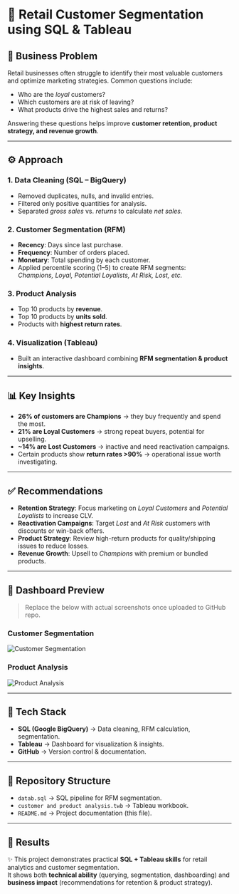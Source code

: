 # 🛒 Retail Customer Segmentation using SQL & Tableau  

## 📌 Business Problem  
Retail businesses often struggle to identify their most valuable customers and optimize marketing strategies. Common questions include:  
- Who are the *loyal* customers?  
- Which customers are at risk of leaving?  
- What products drive the highest sales and returns?  

Answering these questions helps improve **customer retention, product strategy, and revenue growth**.  

---

## ⚙️ Approach  

### 1. Data Cleaning (SQL – BigQuery)  
- Removed duplicates, nulls, and invalid entries.  
- Filtered only positive quantities for analysis.  
- Separated *gross sales* vs. *returns* to calculate *net sales*.  

### 2. Customer Segmentation (RFM)  
- **Recency**: Days since last purchase.  
- **Frequency**: Number of orders placed.  
- **Monetary**: Total spending by each customer.  
- Applied percentile scoring (1–5) to create RFM segments:  
  *Champions, Loyal, Potential Loyalists, At Risk, Lost, etc.*  

### 3. Product Analysis  
- Top 10 products by **revenue**.  
- Top 10 products by **units sold**.  
- Products with **highest return rates**.  

### 4. Visualization (Tableau)  
- Built an interactive dashboard combining **RFM segmentation & product insights**.  

---

## 📊 Key Insights  

- **26% of customers are Champions** → they buy frequently and spend the most.  
- **21% are Loyal Customers** → strong repeat buyers, potential for upselling.  
- **~14% are Lost Customers** → inactive and need reactivation campaigns.  
- Certain products show **return rates >90%** → operational issue worth investigating.  

---

## ✅ Recommendations  

- **Retention Strategy**: Focus marketing on *Loyal Customers* and *Potential Loyalists* to increase CLV.  
- **Reactivation Campaigns**: Target *Lost* and *At Risk* customers with discounts or win-back offers.  
- **Product Strategy**: Review high-return products for quality/shipping issues to reduce losses.  
- **Revenue Growth**: Upsell to *Champions* with premium or bundled products.  

---

## 📸 Dashboard Preview  

> Replace the below with actual screenshots once uploaded to GitHub repo.  

### Customer Segmentation  
![Customer Segmentation](screenshot1.png)  

### Product Analysis  
![Product Analysis](screenshot2.png)  

---

## 🚀 Tech Stack  
- **SQL (Google BigQuery)** → Data cleaning, RFM calculation, segmentation.  
- **Tableau** → Dashboard for visualization & insights.  
- **GitHub** → Version control & documentation.  

---

## 📂 Repository Structure  
- `datab.sql` → SQL pipeline for RFM segmentation.  
- `customer and product analysis.twb` → Tableau workbook.  
- `README.md` → Project documentation (this file).  

---

## 📌 Results  
✨ This project demonstrates practical **SQL + Tableau skills** for retail analytics and customer segmentation.  
It shows both **technical ability** (querying, segmentation, dashboarding) and **business impact** (recommendations for retention & product strategy).  
